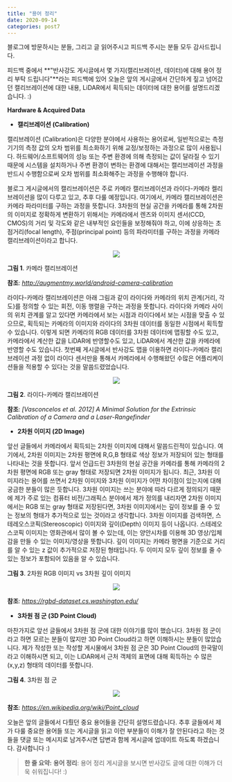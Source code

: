 ```yaml
---
title: "용어 정리"
date: 2020-09-14
categories: post7
---
```


블로그에 방문하시는 분들, 그리고 글 읽어주시고 피드백 주시는 분들 모두 감사드립니다.

피드백 중에서 **"반사강도 게시글에서 몇 가지(캘리브레이션, 데이터)에 대해 용어 정리 부탁 드립니다"**라는 피드백에 있어
오늘은 앞의 게시글에서 간단하게 짚고 넘어갔던 캘리브레이션에 대한 내용, LiDAR에서 획득되는 데이터에 대한 용어를 설명드리겠습니다. :)

**Hardware & Acquired Data**
- **캘리브레이션 (Calibration)**

캘리브레이션 (Calibration)은 다양한 분야에서 사용하는 용어로써, 일반적으로는 측정기기의 측정 값의 오차 범위를 최소화하기 위해 교정/보정하는 과정으로
많이 사용됩니다. 하드웨어/소프트웨어의 성능 또는 주변 환경에 의해 측정되는 값이 달라질 수 있기 때문에 시스템을 설치하거나 주변 환경이 변하는 환경에 대해서는
캘리브레이션 과정을 반드시 수행함으로써 오차 범위를 최소화해주는 과정을 수행해야 합니다.

블로그 게시글에서의 캘리브레이션은 주로 카메라 캘리브레이션과 라이다-카메라 켈리브레이션을 많이 다루고 있고, 추후 다룰 예정입니다.
여기에서, 카메라 캘리브레이션은 카메라 파라미터를 구하는 과정을 뜻합니다.
3차원의 현실 공간을 카메라를 통해 2차원의 이미지로 정확하게 변환하기 위해서는
카메라에서 렌즈와 이미지 센서(CCD, CMOS)의 거리 및 각도와 같은 내부적인 요인들을 보정해줘야 하고,
이에 상응하는 초점거리(focal length), 주점(principal point) 등의 파라미터를 구하는 과정을 카메라 캘리브레이션이라고 합니다.

<p align="center"><img src="https://user-images.githubusercontent.com/69247445/93039460-8671ae80-f682-11ea-9cae-ad4bc030deba.png"></p>

**그림 1**. 카메라 캘리브레이션

**참조**: *<http://augmentmy.world/android-camera-calibration>*

라이다-카메라 캘리브레이션은 아래 그림과 같이 라이다와 카메라의 위치 관계(거리, 각도)를 정의할 수 있는 회전, 이동 행렬을 구하는 과정을 뜻합니다.
라이다와 카메라 사이의 위치 관계를 알고 있다면 카메라에서 보는 시점과 라이다에서 보는 시점을 맞출 수 있으므로, 
획득되는 카메라의 이미지와 라이다의 3차원 데이터를 동일한 시점에서 획득할 수 있습니다.
이렇게 되면 카메라의 RGB 데이터를 3차원 데이터에 맵핑할 수도 있고, 카메라에서 계산한 값을 LiDAR에 반영할수도 있고, LiDAR에서 계산한 값을 카메라에 반영할 수도 있습니다.
첫번째 게시글에서 반사강도 맵을 이용하면 라이다-카메라 캘리브레이션 과정 없이 라이다 센서만을 통해서 카메라에서 수행해왔던 수많은 어플리케이션들을 
적용할 수 있다는 것을 말씀드렸었습니다.

<p align="center"><img src="https://user-images.githubusercontent.com/69247445/93039732-3515ef00-f683-11ea-9bd5-5a8d173e2bfb.jpg"></p>

**그림 2**. 라이다-카메라 캘리브레이션

**참조**: *[Vasconcelos et al. 2012] A Minimal Solution for the Extrinsic Calibration of a Camera and a Laser-Rangefinder*

- **2차원 이미지 (2D Image)**

앞선 글들에서 카메라에서 획득되는 2차원 이미지에 대해서 말씀드린적이 있습니다.
여기에서, 2차원 이미지는 2차원 평면에 R,G,B 형태로 색상 정보가 저장되어 있는 형태를 나타내는 것을 뜻합니다.
앞서 언급드린 3차원의 현실 공간을 카메라를 통해 카메라의 2차원 평면에 RGB 또는 gray 형태로 저장되면 2차원 이미지가 됩니다.
최근, 3차원 이미지라는 용어를 쓰면서 2차원 이미지와 3차원 이미지가 어떤 차이점이 있는지에 대해 궁금한 분들이 많은 듯합니다.
3차원 이미지는 쓰는 분야에 따라 다르게 정의되기 때문에 제가 주로 있는 컴퓨터 비전/그래픽스 분야에서 제가 정의를 내리자면
2차원 이미지에서는 RGB 또는 gray 형태로 저장된다면, 3차원 이미지에서는 깊이 정보를 줄 수 있는 정보의 형태가 추가적으로 있는 것이라고 생각합니다.
3차원 이미지를 검색하면, 스테레오스코픽(Stereoscopic) 이미지와 깊이(Depth) 이미지 등이 나옵니다.
스테레오스코픽 이미지는 영화관에서 많이 볼 수 있는데, 이는 양안시차를 이용해 3D 영상/입체감을 만들 수 있는 이미지/영상을 뜻합니다. 
깊이 이미지는 카메라 평면을 기준으로 거리를 알 수 있는 z 값이 추가적으로 저장된 형태입니다.
두 이미지 모두 깊이 정보를 줄 수 있는 정보가 포함되어 있음을 알 수 있습니다.

**그림 3**. 2차원 RGB 이미지 vs 3차원 깊이 이미지

<p align="center"><img src="https://user-images.githubusercontent.com/69247445/93045334-dc9a1e00-f691-11ea-8912-473192401877.gif"></p>

**참조**: *<https://rgbd-dataset.cs.washington.edu/>*

- **3차원 점 군 (3D Point Cloud)**

마찬가지로 앞선 글들에서 3차원 점 군에 대한 이야기를 많이 했습니다.
3차원 점 군이라고 하면 모르는 분들이 많지만 3D Point Cloud라고 하면 이해하시는 분들이 많았습니다.
제가 작성한 또는 작성할 게시물에서 3차원 점 군은 3D Point Cloud의 한국말이라고 이해하시면 되고,
이는 LiDAR에서 근처 객체의 표면에 대해 획득하는 수 많은 (x,y,z) 형태의 데이터를 뜻합니다. 

**그림 4**. 3차원 점 군

<p align="center"><img src="https://user-images.githubusercontent.com/69247445/93045704-d8223500-f692-11ea-9e7a-6bac66d39292.png"></p>

**참조**: *<https://en.wikipedia.org/wiki/Point_cloud>*

오늘은 앞의 글들에서 다뤘던 중요 용어들을 간단히 설명드렸습니다.
추후 글들에서 제가 다룰 중요한 용어들 또는 게시글을 읽고 이런 부분들이 이해가 잘 안된다라고 하는 것들을 댓글 또는 메시지로 남겨주시면
답변과 함께 게시글에 업데이트 하도록 하겠습니다. 감사합니다 :)

> **한 줄 요약:** **용어 정리**: 용어 정리 게시글을 보시면 반사강도 글에 대한 이해가 더욱 쉬워집니다! :)

<script id="dsq-count-scr" src="//rooney-choi.disqus.com/count.js" async></script>
